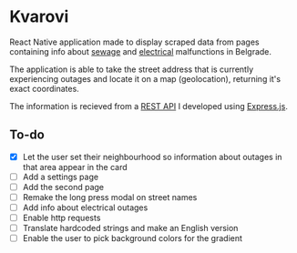 # Kvarovi

React Native application made to display scraped data
from pages containing info about 
[sewage](https://www.bvk.rs/kvarovi-na-mrezi/)
and [electrical](http://www.epsdistribucija.rs/Dan_0_Iskljucenja.htm) malfunctions
in Belgrade.

The application is able to take the street address that is currently
experiencing outages and locate it on a map (geolocation), returning it's exact
coordinates.

The information is recieved from a [REST API](https://github.com/Marko590/KvaroviServer)
I developed using [Express.js](https://github.com/expressjs/express).


## To-do
- [x] Let the user set their neighbourhood so information about outages in that area appear in the card
- [ ] Add a settings page
- [ ] Add the second page 
- [ ] Remake the long press modal on street names
- [ ] Add info about electrical outages
- [ ] Enable http requests
- [ ] Translate hardcoded strings and make an English version
- [ ] Enable the user to pick background colors for the gradient
